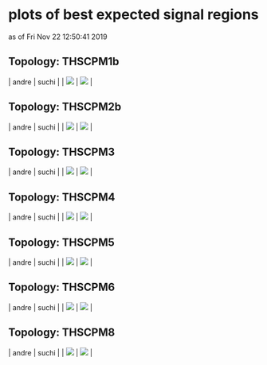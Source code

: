 # plots of best expected signal regions
as of Fri Nov 22 12:50:41 2019

## Topology: THSCPM1b

| andre | suchi |
| <img src="bestSR_CMS-EXO-13-006-andre_THSCPM1b.png" /> | <img src="bestSR_CMS-EXO-13-006_THSCPM1b.png" /> |

## Topology: THSCPM2b

| andre | suchi |
| <img src="bestSR_CMS-EXO-13-006-andre_THSCPM2b.png" /> | <img src="bestSR_CMS-EXO-13-006_THSCPM2b.png" /> |

## Topology: THSCPM3

| andre | suchi |
| <img src="bestSR_CMS-EXO-13-006-andre_THSCPM3.png" /> | <img src="bestSR_CMS-EXO-13-006_THSCPM3.png" /> |

## Topology: THSCPM4

| andre | suchi |
| <img src="bestSR_CMS-EXO-13-006-andre_THSCPM4.png" /> | <img src="bestSR_CMS-EXO-13-006_THSCPM4.png" /> |

## Topology: THSCPM5

| andre | suchi |
| <img src="bestSR_CMS-EXO-13-006-andre_THSCPM5.png" /> | <img src="bestSR_CMS-EXO-13-006_THSCPM5.png" /> |

## Topology: THSCPM6

| andre | suchi |
| <img src="bestSR_CMS-EXO-13-006-andre_THSCPM6.png" /> | <img src="bestSR_CMS-EXO-13-006_THSCPM6.png" /> |

## Topology: THSCPM8

| andre | suchi |
| <img src="bestSR_CMS-EXO-13-006-andre_THSCPM8.png" /> | <img src="bestSR_CMS-EXO-13-006_THSCPM8.png" /> |
